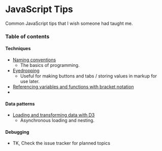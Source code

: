 JavaScript Tips
=====================
Common JavaScript tips that I wish someone had taught me.

### Table of contents

#### Techniques
* [Naming conventions](https://github.com/mhkeller/javascript-tips/blob/master/techniques/naming-conventions.md)
  * The basics of programming.
* [Eyedropping](https://github.com/mhkeller/javascript-tips/blob/master/techniques/eyedropping.md)
  * Useful for making buttons and tabs / storing values in markup for use later.
* [Referencing variables and functions with bracket notation](https://github.com/mhkeller/javascript-tips/blob/master/techniques/referencing-variables-and-functions%20with-bracket-notation.md)
* 
#### Data patterns
* [Loading and transforming data with D3](https://github.com/mhkeller/javascript-tips/blob/master/data-patterns/loading-and-transforming.md)
  * Asynchronous loading and nesting.

#### Debugging
* TK, Check the issue tracker for planned topics
